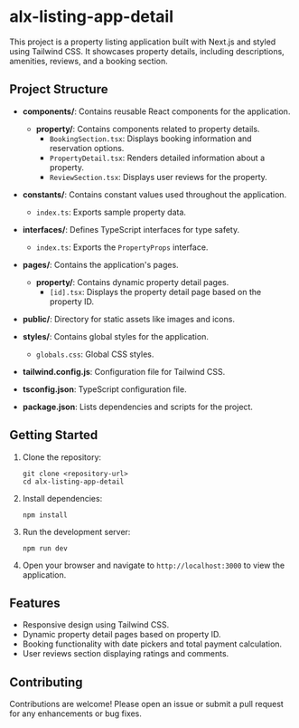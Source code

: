 # alx-listing-app-detail

This project is a property listing application built with Next.js and styled using Tailwind CSS. It showcases property details, including descriptions, amenities, reviews, and a booking section.

## Project Structure

- **components/**: Contains reusable React components for the application.
  - **property/**: Contains components related to property details.
    - `BookingSection.tsx`: Displays booking information and reservation options.
    - `PropertyDetail.tsx`: Renders detailed information about a property.
    - `ReviewSection.tsx`: Displays user reviews for the property.

- **constants/**: Contains constant values used throughout the application.
  - `index.ts`: Exports sample property data.

- **interfaces/**: Defines TypeScript interfaces for type safety.
  - `index.ts`: Exports the `PropertyProps` interface.

- **pages/**: Contains the application's pages.
  - **property/**: Contains dynamic property detail pages.
    - `[id].tsx`: Displays the property detail page based on the property ID.

- **public/**: Directory for static assets like images and icons.

- **styles/**: Contains global styles for the application.
  - `globals.css`: Global CSS styles.

- **tailwind.config.js**: Configuration file for Tailwind CSS.

- **tsconfig.json**: TypeScript configuration file.

- **package.json**: Lists dependencies and scripts for the project.

## Getting Started

1. Clone the repository:
   ```
   git clone <repository-url>
   cd alx-listing-app-detail
   ```

2. Install dependencies:
   ```
   npm install
   ```

3. Run the development server:
   ```
   npm run dev
   ```

4. Open your browser and navigate to `http://localhost:3000` to view the application.

## Features

- Responsive design using Tailwind CSS.
- Dynamic property detail pages based on property ID.
- Booking functionality with date pickers and total payment calculation.
- User reviews section displaying ratings and comments.

## Contributing

Contributions are welcome! Please open an issue or submit a pull request for any enhancements or bug fixes.
